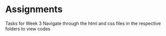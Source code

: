# Assignments
Tasks for Week 3 
Navigate through the html and css files in the respective folders to view codes
